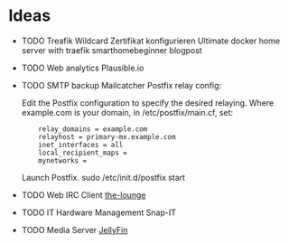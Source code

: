 # Ideas

 - TODO Treafik Wildcard Zertifikat konfigurieren
    Ultimate docker home server with traefik smarthomebeginner blogpost

 - TODO Web analytics Plausible.io
 - TODO SMTP backup Mailcatcher
    Postfix relay config:

    Edit the Postfix configuration to specify the desired relaying. Where example.com is your domain, in /etc/postfix/main.cf, set:
    
    ```
        relay_domains = example.com
        relayhost = primary-mx.example.com
        inet_interfaces = all
        local_recipient_maps =
        mynetworks =
    ```

    Launch Postfix. sudo /etc/init.d/postfix start

 - TODO Web IRC Client [the-lounge](https://github.com/thelounge/thelounge)
 - TODO IT Hardware Management Snap-IT
 - TODO Media Server [JellyFin](https://jellyfin.org)
